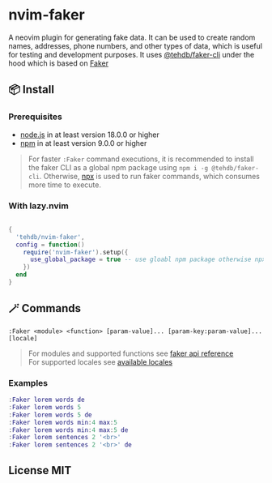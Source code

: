 # nvim-faker

A neovim plugin for generating fake data. It can be used to create random names, addresses, phone numbers, and other types of data, which is useful for testing and development purposes. It uses [@tehdb/faker-cli](`https://www.npmjs.com/package/@tehdb/faker-cli`) under the hood which is based on [Faker](<https://fakerjs.dev>)

## 📦 Install

### Prerequisites

- [node.js](https://nodejs.org) in at least version 18.0.0 or higher
- [npm](https://www.npmjs.com) in at least version 9.0.0 or higher

> For faster `:Faker` command executions, it is recommended to install the faker CLI as a global npm package using `npm i -g @tehdb/faker-cli`. Otherwise, [npx](https://docs.npmjs.com/cli/v11/commands/npx) is used to run faker commands, which consumes more time to execute.

### With lazy.nvim

```lua

{
  'tehdb/nvim-faker',
  config = function()
    require('nvim-faker').setup({
      use_global_package = true -- use gloabl npm package otherwise npx (default: false)
    })
  end
}
```

## 🪄 Commands

`:Faker <module> <function> [param-value]... [param-key:param-value]... [locale]`

> For modules and supported functions see [faker api reference](https://fakerjs.dev/api/)<br/>
> For supported locales see [available locales](https://fakerjs.dev/guide/localization.html#available-locales)

### Examples

```lua
:Faker lorem words de
:Faker lorem words 5
:Faker lorem words 5 de
:Faker lorem words min:4 max:5
:Faker lorem words min:4 max:5 de
:Faker lorem sentences 2 '<br>'
:Faker lorem sentences 2 '<br>' de
```

## License MIT
